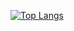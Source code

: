 [![Top Langs](https://github-readme-stats.vercel.app/api/top-langs/?username=cm-dyoshikawa)](https://github.com/anuraghazra/github-readme-stats)
